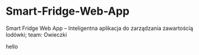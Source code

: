 # Smart-Fridge-Web-App
Smart Fridge Web App – Inteligentna aplikacja do zarządzania zawartością lodówki; team: Owieczki

hello
